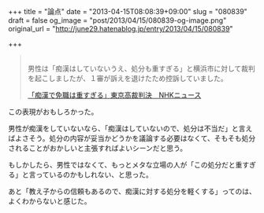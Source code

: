 +++
title = "論点"
date = "2013-04-15T08:08:39+09:00"
slug = "080839"
draft = false
og_image = "post/2013/04/15/080839-og-image.png"
original_url = "http://june29.hatenablog.jp/entry/2013/04/15/080839"

+++

<p></p>
<blockquote>
<br>
男性は「痴漢はしていないうえ、処分も重すぎる」と横浜市に対して裁判を起こしましたが、１審が訴えを退けたため控訴していました。<p><a class="quote" href="http://www3.nhk.or.jp/news/html/20130411/k10013850141000.html" title="「痴漢で免職は重すぎる」東京高裁判決　NHKニュース">「痴漢で免職は重すぎる」東京高裁判決　NHKニュース</a><br>
</p>
</blockquote>
<p>この表現がおもしろかった。</p>
<p>男性が痴漢をしていないなら、「痴漢はしていないので、処分は不当だ」と言えばよさそう。処分の内容が妥当かどうかを議論する必要はなくて、そもそも処分されることがおかしいと主張すればよいシーンだと思う。</p>
<p>もしかしたら、男性ではなくて、もっとメタな立場の人が「この処分だと重すぎる」と言っているのかもしれない、と思った。</p>
<p>あと「教え子からの信頼もあるので、痴漢に対する処分を軽くする」ってのは、よくわからないと感じた。</p>